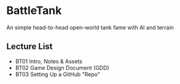 # BattleTank
An simple head-to-head open-world tank fame with AI and terrain

 ## Lecture List
 * BT01 Intro, Notes & Assets
 * BT02 Game Design Document (GDD)
* BT03 Setting Up a GitHub "Repo"
